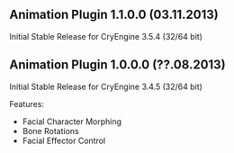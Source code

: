 Animation Plugin 1.1.0.0 (03.11.2013)
---------------------------
Initial Stable Release for CryEngine 3.5.4 (32/64 bit)

Animation Plugin 1.0.0.0 (??.08.2013)
---------------------------
Initial Stable Release for CryEngine 3.4.5  (32/64 bit)

Features:
- Facial Character Morphing
- Bone Rotations
- Facial Effector Control